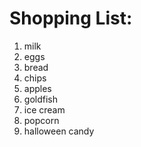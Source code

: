 # Shopping List:

1. milk
2. eggs
3. bread
4. chips
5. apples
6. goldfish
7. ice cream
8. popcorn
9. halloween candy
